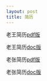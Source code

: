```yaml
---
layout: post
title: 简历
---
```


老王简历[pdf版](/images/王旭廷个人简历.pdf)

老王简历[doc版](/images/王旭廷个人简历.doc)

老张简历[pdf版](/images/老张简历.pdf)

老张简历[doc版](/images/老张简历.doc)
